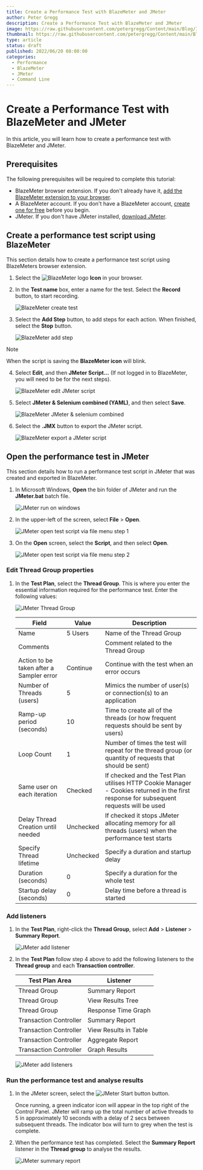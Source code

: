 ```yaml
---
title: Create a Performance Test with BlazeMeter and JMeter
author: Peter Gregg
description: Create a Performance Test with BlazeMeter and JMeter
image: https://raw.githubusercontent.com/petergregg/Content/main/Blog/Images/Performance.png
thumbnail: https://raw.githubusercontent.com/petergregg/Content/main/Blog/Images/Performance.png
type: article
status: draft
published: 2022/06/20 08:00:00
categories: 
  - Performance
  - BlazeMeter
  - JMeter
  - Command Line
---
```



# Create a Performance Test with BlazeMeter and JMeter

In this article, you will learn how to create a performance test with BlazeMeter and JMeter.

## Prerequisites

The following prerequisites will be required to complete this tutorial:
- BlazeMeter browser extension. If you don't already have it,   [add the BlazeMeter extension to your browser](https://chrome.google.com/webstore/detail/blazemeter-the-continuous/mbopgmdnpcbohhpnfglgohlbhfongabi). 
- A BlazeMeter account. If you don't have a BlazeMeter account,  [create one for free](https://auth.blazemeter.com/auth/realms/blazect/login-actions/registration?client_id=blazemeter&tab_id=7GOVEWaplBc) before you begin.
- JMeter. If you don't have JMeter installed, [download JMeter](https://jmeter.apache.org/download_jmeter.cgi). 

## Create a performance test script using BlazeMeter

This section details how to create a performance test script using BlazeMeters browser extension.

1. Select the 
![BlazeMeter logo](https://raw.githubusercontent.com/petergregg/Content/main/Blog/Images/BlazeMeterLogo.png) **Icon** in your browser.
2. In the **Test name** box, enter a name for the test. Select the **Record** button, to start recording. 

    ![BlazeMeter create test](https://raw.githubusercontent.com/petergregg/Content/main/Blog/Images/BlazeMeterCreateTest.png)

3. Select the **Add Step** button, to add steps for each action. When finished, select the **Stop** button.

    ![BlazeMeter add step](https://raw.githubusercontent.com/petergregg/Content/main/Blog/Images/BlazeMeterCreateTestSteps.png)

> [!NOTE] 
> When the script is saving the **BlazeMeter icon** will blink. 

4. Select **Edit**, and then **JMeter Script...** (If not logged in to BlazeMeter, you will need to be for the next steps).

    ![BlazeMeter edit JMeter script](https://raw.githubusercontent.com/petergregg/Content/main/Blog/Images/BlazeMeterExportJMeterScriptStep1.png)
5. Select **JMeter & Selenium combined (YAML)**, and then select **Save**.

    ![BlazeMeter JMeter & selenium combined](https://raw.githubusercontent.com/petergregg/Content/main/Blog/Images/BlazeMeterExportJMeterScriptStep2.png)

6. Select the **.JMX** button to export the JMeter script.

    ![BlazeMeter export a JMeter script](https://raw.githubusercontent.com/petergregg/Content/main/Blog/Images/BlazeMeterExportJMeterScriptStep3.png)

## Open the performance test in JMeter

This section details how to run a performance test script in JMeter that was created and exported in BlazeMeter.

1. In Microsoft Windows, **Open** the bin folder of JMeter and run the **JMeter.bat** batch file.

    ![JMeter run on windows](https://raw.githubusercontent.com/petergregg/Content/main/Blog/Images/JMeterRunOnWindows.png)

2. In the upper-left of the screen, select **File** > **Open**.

    ![JMeter open test script via file menu step 1](https://raw.githubusercontent.com/petergregg/Content/main/Blog/Images/JMeterOpenBlazeMeterJMeterScriptStep1.png)

3. On the **Open** screen, select the **Script**, and then select **Open**. 

    ![JMeter open test script via file menu step 2](https://raw.githubusercontent.com/petergregg/Content/main/Blog/Images/JMeterOpenBlazeMeterJMeterScriptStep2.png)

### Edit Thread Group properties
1. In the **Test Plan**, select the **Thread Group**. This is where you enter the essential information required for the performance test. Enter the following values:

    ![JMeter Thread Group](https://raw.githubusercontent.com/petergregg/Content/main/Blog/Images/JMeterBlazeMeterThreadGroup.png) 

    | Field | Value | Description |
    | --- | --- | --- |
    | Name | 5 Users | Name of the Thread Group |
    | Comments |  | Comment related to the Thread Group |
    | Action to be taken after a Sampler error | Continue | Continue with the test when an error occurs |
    | Number of Threads (users) | 5 | Mimics the number of user(s) or connection(s) to an application |
    | Ramp-up period (seconds) | 10 | Time to create all of the threads (or how frequent requests should be sent by users) |
    | Loop Count | 1 | Number of times the test will repeat for the thread group (or quantity of requests that should be sent) |
    | Same user on each iteration | Checked | If checked and the Test Plan utilises HTTP Cookie Manager - Cookies returned in the first response for subsequent requests will be used |
    | Delay Thread Creation until needed | Unchecked | If checked it stops JMeter allocating memory for all threads (users) when the performance test starts |
    | Specify Thread lifetime | Unchecked | Specify a duration and startup delay |
    | Duration (seconds) | 0 | Specify a duration for the whole test |
    | Startup delay (seconds) | 0 | Delay time before a thread is started |

### Add listeners 

1. In the **Test Plan**, right-click the **Thread Group**, select **Add** >  **Listener** > **Summary Report**.

    ![JMeter add listener](https://raw.githubusercontent.com/petergregg/Content/main/Blog/Images/JMeterThreadGroupAddListener.png) 

2. In the **Test Plan** follow step 4 above to add the following listeners to the  **Thread group** and each **Transaction controller**.

    | Test Plan Area | Listener | 
    | --- | --- | 
    | Thread Group | Summary Report | 
    | Thread Group | View Results Tree | 
    | Thread Group | Response Time Graph | 
    | Transaction Controller | Summary Report | 
    | Transaction Controller | View Results in Table | 
    | Transaction Controller | Aggregate Report | 
    | Transaction Controller | Graph Results | 

    ![JMeter add listeners](https://raw.githubusercontent.com/petergregg/Content/main/Blog/Images/JMeterThreadGroupAddListeners.png) 

### Run the performance test and analyse results

1. In the JMeter screen, select the ![JMeter Start button](https://raw.githubusercontent.com/petergregg/Content/main/Blog/Images/JMeterGUIStartPerformanceTest.png) button.

    Once running, a green indicator icon will appear in the top right of the Control Panel. JMeter will ramp up the total number of active threads to 5 in approximately 10 seconds with a delay of 2 secs between subsequent threads. The indicator box will turn to grey when the test is complete. 

2. When the performance test has completed. Select the **Summary Report** listener in the **Thread group** to analyse the results.

    ![JMeter summary report](https://raw.githubusercontent.com/petergregg/Content/main/Blog/Images/JMeterThreadGroupSummaryReport.png)


























